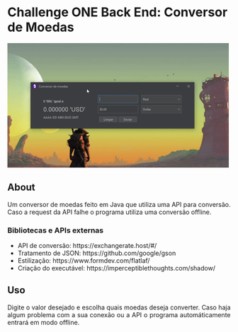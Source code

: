 <h1>Challenge ONE Back End: Conversor de Moedas</h1> 
<img src="https://github.com/desertpetrol/Challenge-ONE-Conversor/blob/main/demonstracao.gif">

## About

<p align="justify">
Um conversor de moedas feito em Java que utiliza uma API para conversão. Caso a request da API falhe o programa utiliza uma conversão offline.  
</p>

### Bibliotecas e APIs externas
<ul>
<li> API de conversão: https://exchangerate.host/#/ </li>
<li> Tratamento de JSON: https://github.com/google/gson </li>
<li> Estilização: https://www.formdev.com/flatlaf/ </li>
<li> Criação do executável: https://imperceptiblethoughts.com/shadow/ </li>
</ul>





## Uso
<p align="justify">
  Digite o valor desejado e escolha quais moedas deseja converter. Caso haja algum problema com a sua conexão ou a API o programa automáticamente entrará em modo offline.
</p>
